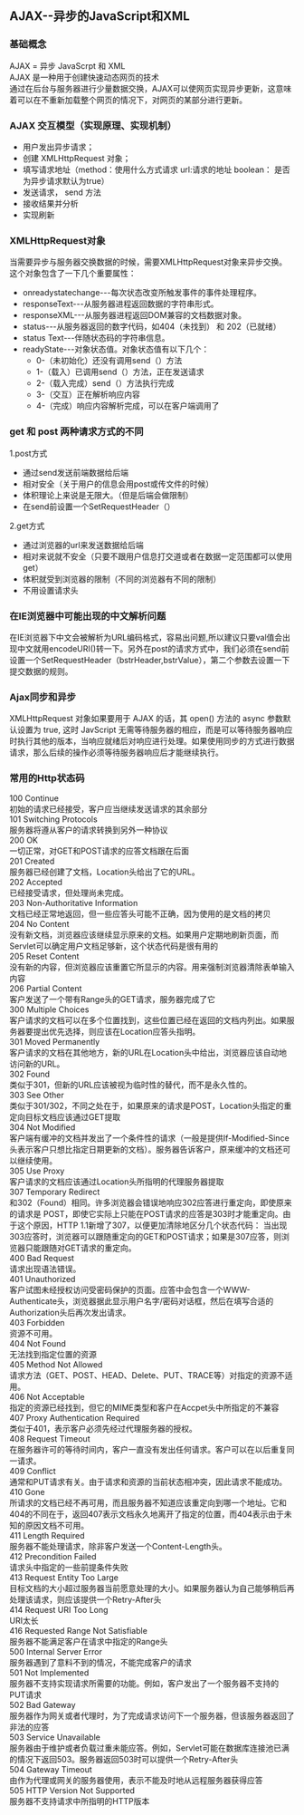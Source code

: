 ## AJAX--异步的JavaScript和XML

### 基础概念

AJAX = 异步 JavaScrpt 和 XML   
AJAX 是一种用于创建快速动态网页的技术   
通过在后台与服务器进行少量数据交换，AJAX可以使网页实现异步更新，这意味着可以在不重新加载整个网页的情况下，对网页的某部分进行更新。 


### AJAX 交互模型（实现原理、实现机制）

* 用户发出异步请求；  
* 创建 XMLHttpRequest 对象；  
* 填写请求地址（method：使用什么方式请求 url:请求的地址 boolean： 是否为异步请求默认为true）  
* 发送请求， send 方法  
* 接收结果并分析  
* 实现刷新

### XMLHttpRequest对象
当需要异步与服务器交换数据的时候，需要XMLHttpRequest对象来异步交换。这个对象包含了一下几个重要属性：  

* onreadystatechange---每次状态改变所触发事件的事件处理程序。
* responseText---从服务器进程返回数据的字符串形式。
* responseXML---从服务器进程返回DOM兼容的文档数据对象。
* status---从服务器返回的数字代码，如404（未找到） 和 202（已就绪）
* status Text---伴随状态码的字符串信息。
* readyState---对象状态值。对象状态值有以下几个：
	* 0-（未初始化）还没有调用send（）方法
	* 1-（载入）已调用send（）方法，正在发送请求
	* 2-（载入完成）send（）方法执行完成
	* 3-（交互）正在解析响应内容
	* 4-（完成）响应内容解析完成，可以在客户端调用了

### get 和 post 两种请求方式的不同    
1.post方式
   
* 通过send发送前端数据给后端   
* 相对安全（关于用户的信息会用post或传文件的时候）   
* 体积理论上来说是无限大。（但是后端会做限制）
* 在send前设置一个SetRequestHeader（）  

2.get方式

* 通过浏览器的url来发送数据给后端
* 相对来说就不安全（只要不跟用户信息打交道或者在数据一定范围都可以使用get）
* 体积就受到浏览器的限制（不同的浏览器有不同的限制）
* 不用设置请求头

### 在IE浏览器中可能出现的中文解析问题
在IE浏览器下中文会被解析为URL编码格式，容易出问题,所以建议只要val值会出现中文就用encodeURI()转一下。另外在post的请求方式中，我们必须在send前设置一个SetRequestHeader（bstrHeader,bstrValue），第二个参数去设置一下提交数据的规则。

### Ajax同步和异步

XMLHttpRequest 对象如果要用于 AJAX 的话，其 open() 方法的 async 参数默认设置为 true,
这时 JavScript 无需等待服务器的相应，而是可以等待服务器响应时执行其他的版本，当响应就绪后对响应进行处理。如果使用同步的方式进行数据请求，那么后续的操作必须等待服务器响应后才能继续执行。

### 常用的Http状态码
100 Continue    
  初始的请求已经接受，客户应当继续发送请求的其余部分    
101 Switching Protocols    
  服务器将遵从客户的请求转换到另外一种协议     
200 OK    
  一切正常，对GET和POST请求的应答文档跟在后面    
201 Created    
  服务器已经创建了文档，Location头给出了它的URL。    
202 Accepted       
  已经接受请求，但处理尚未完成。    
203 Non-Authoritative Information    
  文档已经正常地返回，但一些应答头可能不正确，因为使用的是文档的拷贝     
204 No Content     
  没有新文档，浏览器应该继续显示原来的文档。如果用户定期地刷新页面，而Servlet可以确定用户文档足够新，这个状态代码是很有用的     
205 Reset Content    
  没有新的内容，但浏览器应该重置它所显示的内容。用来强制浏览器清除表单输入内容    
206 Partial Content    
  客户发送了一个带有Range头的GET请求，服务器完成了它    
300 Multiple Choices    
  客户请求的文档可以在多个位置找到，这些位置已经在返回的文档内列出。如果服务器要提出优先选择，则应该在Location应答头指明。    
301 Moved Permanently    
  客户请求的文档在其他地方，新的URL在Location头中给出，浏览器应该自动地访问新的URL。    
302 Found    
  类似于301，但新的URL应该被视为临时性的替代，而不是永久性的。    
303 See Other    
  类似于301/302，不同之处在于，如果原来的请求是POST，Location头指定的重定向目标文档应该通过GET提取    
304 Not Modified     
  客户端有缓冲的文档并发出了一个条件性的请求（一般是提供If-Modified-Since头表示客户只想比指定日期更新的文档）。服务器告诉客户，原来缓冲的文档还可以继续使用。     
305 Use Proxy     
  客户请求的文档应该通过Location头所指明的代理服务器提取    
307 Temporary Redirect     
  和302（Found）相同。许多浏览器会错误地响应302应答进行重定向，即使原来的请求是 POST，即使它实际上只能在POST请求的应答是303时才能重定向。由于这个原因，HTTP 1.1新增了307，以便更加清除地区分几个状态代码： 当出现303应答时，浏览器可以跟随重定向的GET和POST请求；如果是307应答，则浏览器只能跟随对GET请求的重定向。      
400 Bad Request    
  请求出现语法错误。    
401 Unauthorized    
  客户试图未经授权访问受密码保护的页面。应答中会包含一个WWW-Authenticate头，浏览器据此显示用户名字/密码对话框，然后在填写合适的Authorization头后再次发出请求。     
403 Forbidden     
  资源不可用。    
404 Not Found        
  无法找到指定位置的资源      
405 Method Not Allowed      
  请求方法（GET、POST、HEAD、Delete、PUT、TRACE等）对指定的资源不适用。      
406 Not Acceptable     
  指定的资源已经找到，但它的MIME类型和客户在Accpet头中所指定的不兼容    
407 Proxy Authentication Required    
  类似于401，表示客户必须先经过代理服务器的授权。   
408 Request Timeout    
  在服务器许可的等待时间内，客户一直没有发出任何请求。客户可以在以后重复同一请求。    
409 Conflict   
  通常和PUT请求有关。由于请求和资源的当前状态相冲突，因此请求不能成功。    
410 Gone    
  所请求的文档已经不再可用，而且服务器不知道应该重定向到哪一个地址。它和404的不同在于，返回407表示文档永久地离开了指定的位置，而404表示由于未知的原因文档不可用。    
411 Length Required   
  服务器不能处理请求，除非客户发送一个Content-Length头。  
412 Precondition Failed   
  请求头中指定的一些前提条件失败    
413 Request Entity Too Large   
  目标文档的大小超过服务器当前愿意处理的大小。如果服务器认为自己能够稍后再处理该请求，则应该提供一个Retry-After头    
414 Request URI Too Long   
  URI太长   
416 Requested Range Not Satisfiable   
  服务器不能满足客户在请求中指定的Range头    
500 Internal Server Error   
  服务器遇到了意料不到的情况，不能完成客户的请求   
501 Not Implemented   
  服务器不支持实现请求所需要的功能。例如，客户发出了一个服务器不支持的PUT请求   
502 Bad Gateway   
  服务器作为网关或者代理时，为了完成请求访问下一个服务器，但该服务器返回了非法的应答    
503 Service Unavailable   
  服务器由于维护或者负载过重未能应答。例如，Servlet可能在数据库连接池已满的情况下返回503。服务器返回503时可以提供一个Retry-After头   
504 Gateway Timeout   
  由作为代理或网关的服务器使用，表示不能及时地从远程服务器获得应答    
505 HTTP Version Not Supported  
  服务器不支持请求中所指明的HTTP版本  
